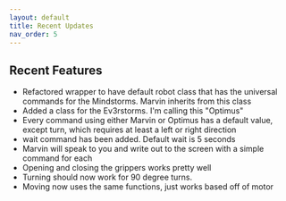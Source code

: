 ```yaml
---
layout: default
title: Recent Updates
nav_order: 5
---
```


## Recent Features
- Refactored wrapper to have default robot class that has the universal
commands for the Mindstorms. Marvin inherits from this class
- Added a class for the Ev3rstorms. I'm calling this "Optimus"
- Every command using either Marvin or Optimus has a default value, except turn, which requires
at least a left or right direction
- wait command has been added. Default wait is 5 seconds
- Marvin will speak to you and write out to the screen with a simple command for each
- Opening and closing the grippers works pretty well
- Turning should now work for 90 degree turns.
- Moving now uses the same functions, just works based off of motor
